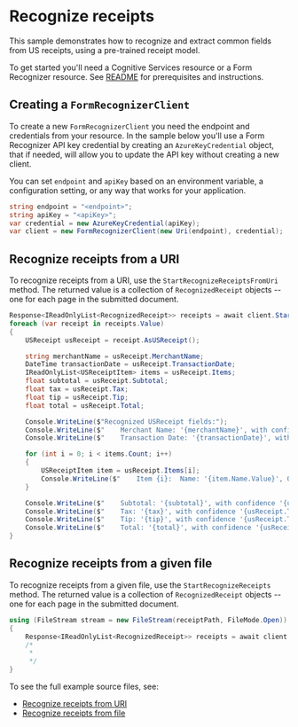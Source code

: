# Recognize receipts

This sample demonstrates how to recognize and extract common fields from US receipts, using a pre-trained receipt model.

To get started you'll need a Cognitive Services resource or a Form Recognizer resource.  See [README][README] for prerequisites and instructions.

## Creating a `FormRecognizerClient`

To create a new `FormRecognizerClient` you need the endpoint and credentials from your resource. In the sample below you'll use a Form Recognizer API key credential by creating an `AzureKeyCredential` object, that if needed, will allow you to update the API key without creating a new client.

You can set `endpoint` and `apiKey` based on an environment variable, a configuration setting, or any way that works for your application.

```C# Snippet:CreateFormRecognizerClient
string endpoint = "<endpoint>";
string apiKey = "<apiKey>";
var credential = new AzureKeyCredential(apiKey);
var client = new FormRecognizerClient(new Uri(endpoint), credential);
```

## Recognize receipts from a URI

To recognize receipts from a URI, use the `StartRecognizeReceiptsFromUri` method. The returned value is a collection of `RecognizedReceipt` objects -- one for each page in the submitted document.

```C# Snippet:FormRecognizerSample1RecognizeReceiptFileFromUri
Response<IReadOnlyList<RecognizedReceipt>> receipts = await client.StartRecognizeReceiptsFromUri(new Uri(receiptUri)).WaitForCompletionAsync();
foreach (var receipt in receipts.Value)
{
    USReceipt usReceipt = receipt.AsUSReceipt();

    string merchantName = usReceipt.MerchantName;
    DateTime transactionDate = usReceipt.TransactionDate;
    IReadOnlyList<USReceiptItem> items = usReceipt.Items;
    float subtotal = usReceipt.Subtotal;
    float tax = usReceipt.Tax;
    float tip = usReceipt.Tip;
    float total = usReceipt.Total;

    Console.WriteLine($"Recognized USReceipt fields:");
    Console.WriteLine($"    Merchant Name: '{merchantName}', with confidence {usReceipt.MerchantName.Confidence}");
    Console.WriteLine($"    Transaction Date: '{transactionDate}', with confidence {usReceipt.TransactionDate.Confidence}");

    for (int i = 0; i < items.Count; i++)
    {
        USReceiptItem item = usReceipt.Items[i];
        Console.WriteLine($"    Item {i}:  Name: '{item.Name.Value}', Quantity: '{item.Quantity?.Value}', TotalPrice: '{item.TotalPrice.Value}'");
    }

    Console.WriteLine($"    Subtotal: '{subtotal}', with confidence '{usReceipt.Subtotal.Confidence}'");
    Console.WriteLine($"    Tax: '{tax}', with confidence '{usReceipt.Tax.Confidence}'");
    Console.WriteLine($"    Tip: '{tip}', with confidence '{usReceipt.Tip.Confidence}'");
    Console.WriteLine($"    Total: '{total}', with confidence '{usReceipt.Total.Confidence}'");
}
```

## Recognize receipts from a given file

To recognize receipts from a given file, use the `StartRecognizeReceipts` method. The returned value is a collection of `RecognizedReceipt` objects -- one for each page in the submitted document.

```C# Snippet:FormRecognizerRecognizeReceiptFromFile
using (FileStream stream = new FileStream(receiptPath, FileMode.Open))
{
    Response<IReadOnlyList<RecognizedReceipt>> receipts = await client.StartRecognizeReceipts(stream).WaitForCompletionAsync();
    /*
     *
     */
}
```

To see the full example source files, see:

* [Recognize receipts from URI](https://github.com/Azure/azure-sdk-for-net/blob/master/sdk/formrecognizer/Azure.AI.FormRecognizer/tests/samples/Sample1_RecognizeReceiptsFromUri.cs)
* [Recognize receipts from file](https://github.com/Azure/azure-sdk-for-net/blob/master/sdk/formrecognizer/Azure.AI.FormRecognizer/tests/samples/Sample1_RecognizeReceiptsFromFile.cs)

[README]: https://github.com/Azure/azure-sdk-for-net/tree/master/sdk/formrecognizer/Azure.AI.FormRecognizer/README.md